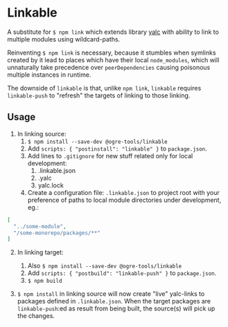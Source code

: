 # Linkable

A substitute for `$ npm link` which extends library [yalc](https://github.com/wclr/yalc) with ability to link to multiple modules using wildcard-paths. 

Reinventing `$ npm link` is necessary, because it stumbles when symlinks created by it lead to places which have their local `node_modules`, which will unnaturally take precedence over `peerDependencies` causing poisonous multiple instances in runtime.

The downside of `linkable` is that, unlike `npm link`, `linkable` requires `linkable-push` to "refresh" the targets of linking to those linking.

## Usage

1. In linking source:
   1. `$ npm install --save-dev @ogre-tools/linkable`
   1. Add `scripts: { "postinstall": "linkable" }` to `package.json`.
   1. Add lines to `.gitignore` for new stuff related only for local development:
      1. .linkable.json
      1. .yalc
      1. yalc.lock
   1. Create a configuration file: `.linkable.json` to project root with your preference of paths to local module directories under development, eg.:
```json
[
  "../some-module",
  "/some-monorepo/packages/**"
]
```
2. In linking target:
   1. Also `$ npm install --save-dev @ogre-tools/linkable`
   1. Add `scripts: { "postbuild": "linkable-push" }` to `package.json`.
   1. `$ npm build`

3. `$ npm install` in linking source will now create "live" yalc-links to packages defined in `.linkable.json`. When the target packages are `linkable-push`:ed as result from being built, the source(s) will pick up the changes.
